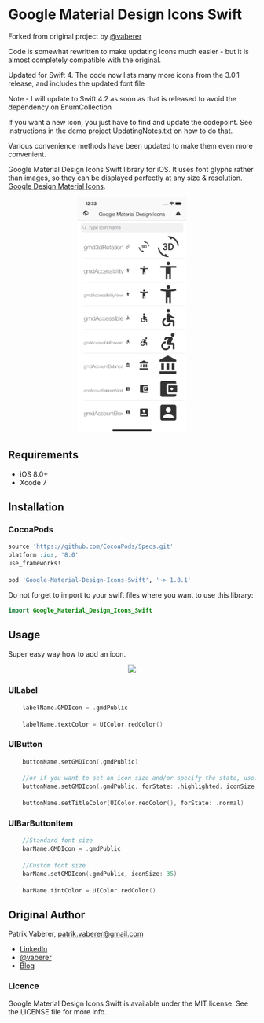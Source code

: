 # Google Material Design Icons Swift

Forked from original project by [@vaberer](https://twitter.com/vaberer)

Code is somewhat rewritten to make updating icons much easier - but it is almost completely compatible with the original.

Updated for Swift 4.
The code now lists many more icons from the 3.0.1 release, and includes the updated font file

Note - I will update to Swift 4.2 as soon as that is released to avoid the dependency on EnumCollection


If you want a new icon, you just have to find and update the codepoint.
See instructions in the demo project UpdatingNotes.txt on how to do that.


Various convenience methods have been updated to make them even more convenient.


Google Material Design Icons Swift library for iOS. It uses font glyphs rather than images, so they can be displayed perfectly at any size & resolution. [Google Design Material Icons](https://www.google.com/design/icons/).


<p align="center">
  <img height="480" src="https://github.com/Vaberer/Google-Material-Design-Icons-Swift/blob/master/resources/image1.png"/>
</p>

## Requirements

- iOS 8.0+
- Xcode 7

## Installation

### CocoaPods


```ruby
source 'https://github.com/CocoaPods/Specs.git'
platform :ios, '8.0'
use_frameworks!

pod 'Google-Material-Design-Icons-Swift', '~> 1.0.1'
```

Do not forget to import to your swift files where you want to use this library:
```swift
import Google_Material_Design_Icons_Swift
```


## Usage

Super easy way how to add an icon.
<p align="center">
  <img height="200" src="https://github.com/Vaberer/Google-Material-Design-Icons-Swift/blob/master/resources/helper.png"/>
</p>


### UILabel
```Swift
    labelName.GMDIcon = .gmdPublic

    labelName.textColor = UIColor.redColor()
```

### UIButton
```Swift
    buttonName.setGMDIcon(.gmdPublic)

    //or if you want to set an icon size and/or specify the state, use:
    buttonName.setGMDIcon(.gmdPublic, forState: .highlighted, iconSize: 30)

    buttonName.setTitleColor(UIColor.redColor(), forState: .normal)
```

### UIBarButtonItem
```Swift
    //Standard font size
    barName.GMDIcon = .gmdPublic

    //Custom font size
    barName.setGMDIcon(.gmdPublic, iconSize: 35)

    barName.tintColor = UIColor.redColor()
```




## Original Author

Patrik Vaberer, patrik.vaberer@gmail.com

- [LinkedIn](https://sk.linkedin.com/in/vaberer)
- [@vaberer](https://twitter.com/vaberer)
- [Blog](http://vaberer.me)

### Licence

Google Material Design Icons Swift is available under the MIT license. See the LICENSE file for more info.


